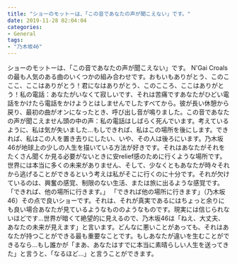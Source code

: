 ```yaml
---
title: "ショーのモットーは、「この音であなたの声が聞こえない」です。"
date: 2019-11-28 02:04:04
categories:
- General
tags:
- "乃木坂46"
---
```


ショーのモットーは、「この音であなたの声が聞こえない」です。 N&#39;Gai Croalsの最も人気のある曲のいくつかの組み合わせです。おもいもありがとう、このこここ、ここはありがとう！君になはありがとう、このこころ、ここはありがとう！私の電話：あなたがいなくて寂しいです、それは苦痛ですあなたがひどい電話をかけたら電話をかけようとはしませんでしたすべてから。彼が長い休憩から戻り、最初の曲がオンになったとき、呼び出し音が鳴りました。この音であなたの声が聞こえません頭の中の声：私の電話はしばらく死んでいます。考えているように、私は気が失いました…もしできれば、私はこの場所を後にします。できれば、私はこの人を置き去りにしたい、いや、その人は後ろにいます。乃木坂46が地球上の少しの人生を描いている方法が好きです。それはあなたがそれをたくさん聞くか見る必要がないときに安relief感のために行くような場所です。世界には本当に多くの未来がありません、そして、少なくともあなたが時々それから逃げることができるという考えは私がそこに行くのに十分です。それが欠けているのは、興奮の感覚、制限のない生活、または旅に出るような感覚です。 「できれば、他の場所に行きます。」 「できれば他の場所に行きます」（乃木坂46）その点で良いショーです。それは、それが真実であるにはちょっと余りにも良い場合あなたが見ているようなもののようなものです。現実には信じられないほどです…世界が暗くて絶望的に見えるので、乃木坂46は「ねえ、大丈夫、あなたの未来が見えます」と言います。どんなに悪いことがあっても、それはあなたが持つことができる最も重要なことです。もしあなたが違いを生むことができるなら…もし誰かが「まあ、あなたはすでに本当に素晴らしい人生を送ってきた」と言うと、「なるほど…」と言うことができます。
